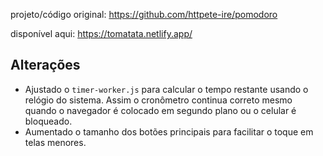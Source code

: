 projeto/código original: https://github.com/httpete-ire/pomodoro

disponível aqui: https://tomatata.netlify.app/

## Alterações

- Ajustado o `timer-worker.js` para calcular o tempo restante usando o relógio
  do sistema. Assim o cronômetro continua correto mesmo quando o navegador
  é colocado em segundo plano ou o celular é bloqueado.
- Aumentado o tamanho dos botões principais para facilitar o toque em telas
  menores.
